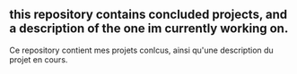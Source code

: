 this repository contains concluded projects, and a description of the one im currently working on.
--------------------------------------------------------------------------------------------------
Ce repository contient mes projets conlcus, ainsi qu'une description du projet en cours.
